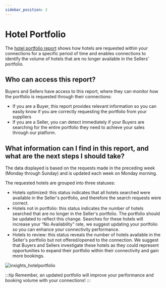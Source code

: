 ```yaml
---
sidebar_position: 2
---
```


# Hotel Portfolio

The [hotel portfolio report](https://app.travelgatex.com/insights/hotel-portfolio) shows how hotels are requested within your connections for a specific period of time and enables connections to identify the volume of hotels that are no longer available in the Sellers’ portfolio.

## Who can access this report?

Buyers and Sellers have access to this report, where they can monitor how the portfolio is requested through their connections:
- If you are a Buyer, this report provides relevant information so you can easily know if you are correctly requesting the portfolio from your suppliers
- If you are a Seller, you can detect immediately if your Buyers are searching for the entire portfolio they need to achieve your sales through our platform.

## What information can I find in this report, and what are the next steps I should take?
The data displayed is based on the requests made in the preceding week (Monday through Sunday) and is updated each week on Monday morning.  

The requested hotels are grouped into three statuses:
- Hotels optimized: this status indicates that all hotels searched were available in the Seller's portfolio, and therefore the search requests were correct.
- Hotels not in portfolio: this status indicates the number of hotels searched that are no longer in the Seller's portfolio. The portfolio should be updated to reflect this change. Searches for these hotels will increase your “No Availability” rate, we suggest updating your portfolio so you can enhance your connectivity performance.
- Hotels to review: this status reveals the number of hotels available in the Seller's portfolio but not offered/opened to the connection. We suggest that Buyers and Sellers investigate these hotels as they could represent opportunities to expand their portfolio within their connectivity and gain more bookings.

![insights_hotelportfolio](https://storage.travelgate.com//kbase/insights_hotelportfolio.jpg)

:::tip
Remember, an updated portfolio will improve your performance and booking volume with your connections!
:::
